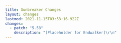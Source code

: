 ```yaml
---
title: Gunbreaker Changes
layout: changes
lastmod: 2021-11-15T03:53:16.922Z
changes:
  - patch: "5.58"
    description: "[Placeholder for Endwalker]\r\n"
---
```

